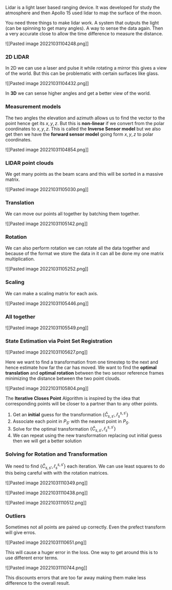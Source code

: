 Lidar is a light laser based ranging device. It was developed for study the atmosphere and then Apollo 15 used lidar to map the surface of the moon.

You need three things to make lidar work. A system that outputs the light (can be spinning to get many angles). A way to sense the data again. Then a very accurate close to allow the time difference to measure the distance.

![[Pasted image 20221031104248.png]]

### 2D LIDAR
In 2D we can use a laser and pulse it while rotating a mirror this gives a view of the world. But this can be problematic with certain surfaces like glass.

![[Pasted image 20221031104432.png]]

In **3D** we can sense higher angles and get a better view of the world.

### Measurement models
The two angles the elevation and azimuth allows us to find the vector to the point hence get its $x,y,z$. But this is **non-linear** if we convert from the polar coordinates to $x,y,z$. This is called the **Inverse Sensor model** but we also get then we have the **forward sensor model** going form $x,y,z$ to polar coordinates.

![[Pasted image 20221031104854.png]]

### LIDAR point clouds
We get many points as the beam scans and this will be sorted in a massive matrix.

![[Pasted image 20221031105030.png]]

### Translation
We can move our points all together by batching them together.

![[Pasted image 20221031105142.png]]

### Rotation
We can also perform rotation we can rotate all the data together and because of the format we store the data in it can all be done my one matrix multiplication.

![[Pasted image 20221031105252.png]]

### Scaling
We can make a scaling matrix for each axis.

![[Pasted image 20221031105446.png]]

### All together 
![[Pasted image 20221031105549.png]]

### State Estimation via Point Set Registration

![[Pasted image 20221031105627.png]]

Here we want to find a transformation from one timestep to the next and hence estimate how far the car has moved. We want to find the **optimal translation** and **optimal rotation** between the two sensor reference frames minimizing the distance between the two point clouds.

![[Pasted image 20221031105804.png]]

The **Iterative Closes Point** Algorithm is inspired by the idea that corresponding points will be closer to a partner than to any other points.

1. Get an **initial** guess for the transformation $\{\check C_{s,s'},\check r_s^{s,s'}\}$
2. Associate each point in $P_{S'}$ with the nearest point in $P_S$.
3. Solve for the optimal transformation $\{\hat C_{s,s'},\hat r_s^{s,s'}\}$
4. We can repeat using the new transformation replacing out initial guess then we will get a better solution

### Solving for Rotation and Transformation
We need to find $\{\check C_{s,s'},\check r_s^{s,s'}\}$ each iteration. We can use least squares to do this being careful with with the rotation matrices.

![[Pasted image 20221031110349.png]]

![[Pasted image 20221031110438.png]]

![[Pasted image 20221031110512.png]]

### Outliers
Sometimes not all points are paired up correctly. Even the prefect transform will give erros.

![[Pasted image 20221031110651.png]]

This will cause a huger error in the loss. One way to get around this is to use different error terms.

![[Pasted image 20221031110744.png]]

This discounts errors that are too far away making them make less difference to the overall result.